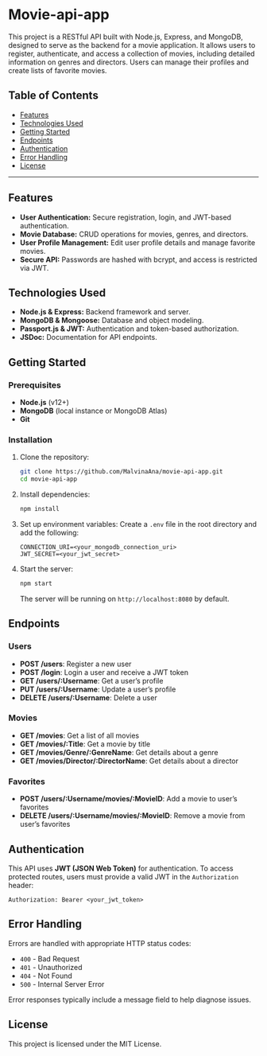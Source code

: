 # Movie-api-app

This project is a RESTful API built with Node.js, Express, and MongoDB, designed to serve as the backend for a movie application. It allows users to register, authenticate, and access a collection of movies, including detailed information on genres and directors. Users can manage their profiles and create lists of favorite movies.

## Table of Contents
- [Features](#features)
- [Technologies Used](#technologies-used)
- [Getting Started](#getting-started)
- [Endpoints](#endpoints)
- [Authentication](#authentication)
- [Error Handling](#error-handling)
- [License](#license)

---

## Features
- **User Authentication:** Secure registration, login, and JWT-based authentication.
- **Movie Database:** CRUD operations for movies, genres, and directors.
- **User Profile Management:** Edit user profile details and manage favorite movies.
- **Secure API:** Passwords are hashed with bcrypt, and access is restricted via JWT.

## Technologies Used
- **Node.js & Express:** Backend framework and server.
- **MongoDB & Mongoose:** Database and object modeling.
- **Passport.js & JWT:** Authentication and token-based authorization.
- **JSDoc:** Documentation for API endpoints.

## Getting Started

### Prerequisites
- **Node.js** (v12+)
- **MongoDB** (local instance or MongoDB Atlas)
- **Git**

### Installation

1. Clone the repository:
   ```bash
   git clone https://github.com/MalvinaAna/movie-api-app.git
   cd movie-api-app
   ```

2. Install dependencies:
   ```bash
   npm install
   ```

3. Set up environment variables:
   Create a `.env` file in the root directory and add the following:
   ```env
   CONNECTION_URI=<your_mongodb_connection_uri>
   JWT_SECRET=<your_jwt_secret>
   ```

4. Start the server:
   ```bash
   npm start
   ```
   The server will be running on `http://localhost:8080` by default.

## Endpoints

### Users
- **POST /users**: Register a new user
- **POST /login**: Login a user and receive a JWT token
- **GET /users/:Username**: Get a user’s profile
- **PUT /users/:Username**: Update a user’s profile
- **DELETE /users/:Username**: Delete a user

### Movies
- **GET /movies**: Get a list of all movies
- **GET /movies/:Title**: Get a movie by title
- **GET /movies/Genre/:GenreName**: Get details about a genre
- **GET /movies/Director/:DirectorName**: Get details about a director

### Favorites
- **POST /users/:Username/movies/:MovieID**: Add a movie to user’s favorites
- **DELETE /users/:Username/movies/:MovieID**: Remove a movie from user’s favorites

## Authentication
This API uses **JWT (JSON Web Token)** for authentication. To access protected routes, users must provide a valid JWT in the `Authorization` header:
```http
Authorization: Bearer <your_jwt_token>
```

## Error Handling
Errors are handled with appropriate HTTP status codes:
- `400` - Bad Request
- `401` - Unauthorized
- `404` - Not Found
- `500` - Internal Server Error

Error responses typically include a message field to help diagnose issues.

## License
This project is licensed under the MIT License.
